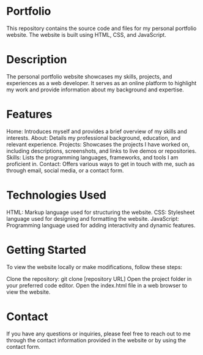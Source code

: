 # Portfolio
This repository contains the source code and files for my personal portfolio website. The website is built using HTML, CSS, and JavaScript.

# Description
The personal portfolio website showcases my skills, projects, and experiences as a web developer. It serves as an online platform to highlight my work and provide information about my background and expertise.

# Features
Home: Introduces myself and provides a brief overview of my skills and interests.
About: Details my professional background, education, and relevant experience.
Projects: Showcases the projects I have worked on, including descriptions, screenshots, and links to live demos or repositories.
Skills: Lists the programming languages, frameworks, and tools I am proficient in.
Contact: Offers various ways to get in touch with me, such as through email, social media, or a contact form.
# Technologies Used
HTML: Markup language used for structuring the website.
CSS: Stylesheet language used for designing and formatting the website.
JavaScript: Programming language used for adding interactivity and dynamic features.
# Getting Started
To view the website locally or make modifications, follow these steps:

Clone the repository: git clone [repository URL]
Open the project folder in your preferred code editor.
Open the index.html file in a web browser to view the website.

# Contact
If you have any questions or inquiries, please feel free to reach out to me through the contact information provided in the website or by using the contact form.
